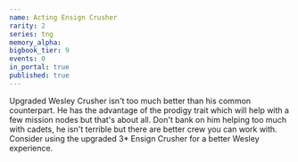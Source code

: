```yaml
---
name: Acting Ensign Crusher
rarity: 2
series: tng
memory_alpha:
bigbook_tier: 9
events: 0
in_portal: true
published: true
---
```


Upgraded Wesley Crusher isn't too much better than his common counterpart. He has the advantage of the prodigy trait which will help with a few mission nodes but that's about all. Don't bank on him helping too much with cadets, he isn't terrible but there are better crew you can work with. Consider using the upgraded 3* Ensign Crusher for a better Wesley experience.
